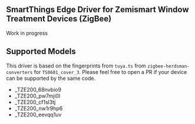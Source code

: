 SmartThings Edge Driver for Zemismart Window Treatment Devices (ZigBee)
-----------------------------------------------------------------------

Work in progress

## Supported Models

This driver is based on the fingerprints from `tuya.ts` from `zigbee-herdsman-converters` for `TS0601_cover_3`. Please feel free to open a PR if your device can be supported by the same code.

 - _TZE200_68nvbio9
 - _TZE200_pw7mji0l
 - _TZE200_cf1sl3tj
 - _TZE200_nw1r9hp6
 - _TZE200_eevqq1uv

